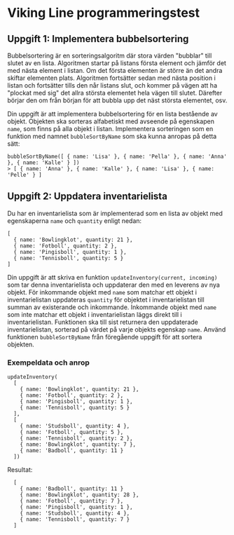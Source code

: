 # Viking Line programmeringstest

## Uppgift 1: Implementera bubbelsortering

Bubbelsortering är en sorteringsalgoritm där stora värden "bubblar" till slutet av en lista.
Algoritmen startar på listans första element och jämför det med nästa element i listan.
Om det första elementen är större än det andra skiftar elementen plats. Algoritmen fortsätter
sedan med nästa position i listan och fortsätter tills den når listans slut, och kommer på
vägen att ha "plockat med sig" det allra största elementet hela vägen till slutet. Därefter
börjar den om från början för att bubbla upp det näst största elementet, osv.

Din uppgift är att implementera bubbelsortering för en lista bestående av objekt. Objekten
ska sorteras alfabetiskt med avseende på egenskapen `name`, som finns på alla objekt
i listan. Implementera sorteringen som en funktion med namnet `bubbleSortByName` som ska
kunna anropas på detta sätt:

```
bubbleSortByName([ { name: 'Lisa' }, { name: 'Pella' }, { name: 'Anna' }, { name: 'Kalle' } ])
> [ { name: 'Anna' }, { name: 'Kalle' }, { name: 'Lisa' }, { name: 'Pelle' } ]
```

## Uppgift 2: Uppdatera inventarielista

Du har en inventarielista som är implementerad som en lista av objekt med egenskaperna `name`
och `quantity` enligt nedan:

```
[
  { name: 'Bowlingklot', quantity: 21 },
  { name: 'Fotboll', quantity: 2 },
  { name: 'Pingisboll', quantity: 1 },
  { name: 'Tennisboll', quantity: 5 }
]
```
Din uppgift är att skriva en funktion `updateInventory(current, incoming)` som tar denna
inventarielista och uppdaterar den med en leverens av nya objekt. För inkommande objekt
med `name` som matchar ett objekt i inventarielistan uppdateras `quantity` för objektet
i inventarielistan till summan av existerande och inkommande. Inkommande objekt med `name`
som inte matchar ett objekt i inventarielistan läggs direkt till i inventarielistan.
Funktionen ska till sist returnera den uppdaterade inventarielistan, sorterad på värdet
på varje objekts egenskap `name`. Använd funktionen `bubbleSortByName` från föregående
uppgift för att sortera objekten.

### Exempeldata och anrop
```
updateInventory(
  [
    { name: 'Bowlingklot', quantity: 21 },
    { name: 'Fotboll', quantity: 2 },
    { name: 'Pingisboll', quantity: 1 },
    { name: 'Tennisboll', quantity: 5 }
  ],
  [
    { name: 'Studsboll', quantity: 4 },
    { name: 'Fotboll', quantity: 5 },
    { name: 'Tennisboll', quantity: 2 },
    { name: 'Bowlingklot', quantity: 7 },
    { name: 'Badboll', quantity: 11 }
  ])
```
Resultat:
```
  [
    { name: 'Badboll', quantity: 11 }
    { name: 'Bowlingklot', quantity: 28 },
    { name: 'Fotboll', quantity: 7 },
    { name: 'Pingisboll', quantity: 1 },
    { name: 'Studsboll', quantity: 4 },
    { name: 'Tennisboll', quantity: 7 }
  ]
```

